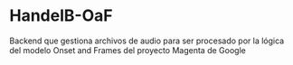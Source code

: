 # HandelB-OaF

Backend que gestiona archivos de audio para ser procesado por la lógica del modelo Onset and Frames del proyecto Magenta de Google
